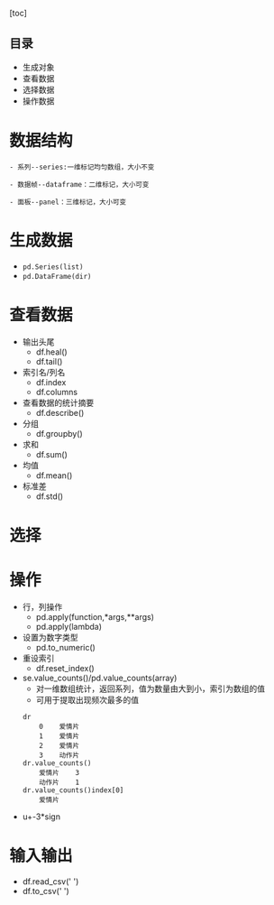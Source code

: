 [toc]

## 目录
- 生成对象
- 查看数据
- 选择数据
- 操作数据

# 数据结构
    - 系列--series:一维标记均匀数组，大小不变
    
    - 数据帧--dataframe：二维标记，大小可变
    
    - 面板--panel：三维标记，大小可变
 
# 生成数据
- `pd.Series(list)`
- `pd.DataFrame(dir)`
# 查看数据
- 输出头尾
    - df.heal()
    - df.tail()
- 索引名/列名
    - df.index
    - df.columns
- 查看数据的统计摘要
    - df.describe()
- 分组
    - df.groupby()
- 求和
    - df.sum()  
- 均值
    - df.mean()
- 标准差
    - df.std() 
# 选择


# 操作 
- 行，列操作
    - pd.apply(function,*args,**args)
    - pd.apply(lambda)
- 设置为数字类型
    - pd.to_numeric()
- 重设索引
    - df.reset_index()
- se.value_counts()/pd.value_counts(array)
    - 对一维数组统计，返回系列，值为数量由大到小，索引为数组的值
    - 可用于提取出现频次最多的值
    ```
    dr
        0    爱情片
        1    爱情片
        2    爱情片
        3    动作片
    dr.value_counts()
        爱情片    3
        动作片    1
    dr.value_counts()index[0]
        爱情片
    ```
- u+-3*sign
# 输入输出
- df.read_csv(' ')
- df.to_csv(' ')